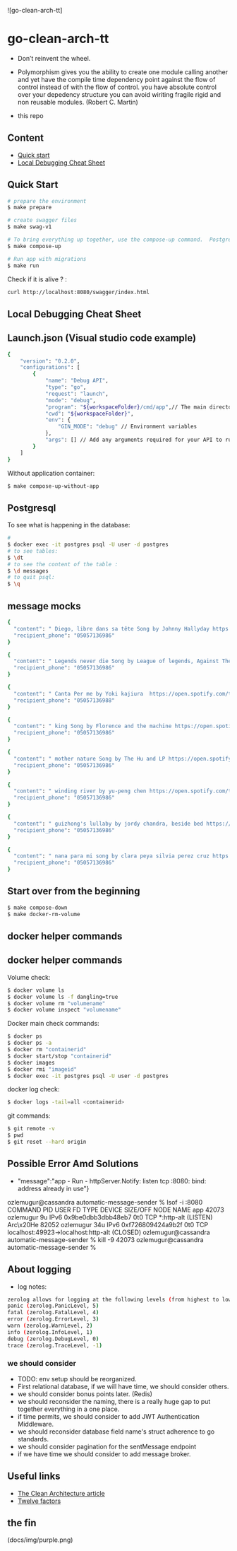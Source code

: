 ![go-clean-arch-tt]

# go-clean-arch-tt

- Don’t reinvent the wheel.

- Polymorphism gives you the ability to create one module calling another and yet have the compile time dependency point against the flow of control instead of with the flow of control.
you have absolute control over your depedency structure you can avoid wiriting fragile rigid and non reusable modules.  (Robert C. Martin)

- this repo


## Content
- [Quick start](#quick-start)
- [Local Debugging Cheat Sheet](#local-debugging-cheat-sheet)


## Quick Start

```sh
# prepare the environment
$ make prepare

# create swagger files
$ make swag-v1

# To bring everything up together, use the compose-up command.  Postgres, App
$ make compose-up

# Run app with migrations
$ make run

```

 Check if it is alive ? : 
 ```sh
 curl http://localhost:8080/swagger/index.html
```


## Local Debugging Cheat Sheet

## Launch.json (Visual studio code example)

```sh
{
    "version": "0.2.0",
    "configurations": [
        {
            "name": "Debug API",
            "type": "go",
            "request": "launch",
            "mode": "debug",
            "program": "${workspaceFolder}/cmd/app",// The main directory of the application
            "cwd": "${workspaceFolder}",
            "env": {
                "GIN_MODE": "debug" // Environment variables
            },
            "args": [] // Add any arguments required for your API to run here
        }
    ]
}
```

Without application container:

```sh
$ make compose-up-without-app
```


## Postgresql

To see what is happening in the database:

```sh
# 
$ docker exec -it postgres psql -U user -d postgres
# to see tables: 
$ \dt
# to see the content of the table :
$ \d messages
# to quit psql: 
$ \q 
```



## message mocks

```sh
{
  "content": " Diego, libre dans sa tête Song by Johnny Hallyday https://open.spotify.com/track/0qJW9XIdyvr4yQrlUFP8xq?si=34cbcd7be5b34ea7",
  "recipient_phone": "05057136986"
}

{
  "content": " Legends never die Song by League of legends, Against The Current https://open.spotify.com/track/0TI3HDmlvuD0rCwHe5m2wD?si=c8ff85eca986442c",
  "recipient_phone": "05057136986"
}

{
  "content": " Canta Per me by Yoki kajiura  https://open.spotify.com/track/0TI3HDmlvuD0rCwHe5m2wD?si=c8ff85eca986442c",
  "recipient_phone": "05057136988"
}

{
  "content": " king Song by Florence and the machine https://open.spotify.com/track/1VSngtLdJhrlfHkLxTyOXK?si=d9292df2504e4da0",
  "recipient_phone": "05057136986"
}

{
  "content": " mother nature Song by The Hu and LP https://open.spotify.com/track/35SoEGEXsaNnfi8PsT8xEC?si=4347af98187349fa",
  "recipient_phone": "05057136986"
}

{
  "content": " winding river by yu-peng chen https://open.spotify.com/track/04WnFdVesT0VLu1Fc57VoI?si=c12404e1bbb34564",
  "recipient_phone": "05057136986"
}

{
  "content": " guizhong's lullaby by jordy chandra, beside bed https://open.spotify.com/track/0n2sLg3mtyxqGZMtGf0Uow?si=0617f0ebd3b148b2",
  "recipient_phone": "05057136986"
}

{
  "content": " nana para mi song by clara peya silvia perez cruz https://open.spotify.com/track/5IY5cuo1nQbcJvzE8h2YvF?si=8049c9c2cc0b4d4c",
  "recipient_phone": "05057136986"
}
```




## Start over from the beginning

```sh
$ make compose-down
$ make docker-rm-volume

```


## docker helper commands

## docker helper commands

Volume check:
```sh
$ docker volume ls  
$ docker volume ls -f dangling=true
$ docker volume rm "volumename"
$ docker volume inspect "volumename"
```

Docker main check commands:
```sh
$ docker ps
$ docker ps -a 
$ docker rm "containerid"
$ docker start/stop "containerid"
$ docker images
$ docker rmi "imageid"
$ docker exec -it postgres psql -U user -d postgres
```

docker log check:
```sh
$ docker logs -tail=all <containerid>
```


git commands:
```sh
$ git remote -v
$ pwd
$ git reset --hard origin
```


## Possible Error Amd Solutions

- "message":"app - Run - httpServer.Notify: listen tcp :8080: bind: address already in use"}

ozlemugur@cassandra automatic-message-sender % lsof -i :8080
COMMAND     PID      USER   FD   TYPE             DEVICE SIZE/OFF NODE NAME
app       42073 ozlemugur    9u  IPv6 0x9be0dbb3dbb48eb7      0t0  TCP *:http-alt (LISTEN)
Arc\x20He 82052 ozlemugur   34u  IPv6  0xf726809424a9b2f      0t0  TCP localhost:49923->localhost:http-alt (CLOSED)
ozlemugur@cassandra automatic-message-sender % kill -9 42073
ozlemugur@cassandra automatic-message-sender % 



## About logging

- log notes:
```sh
zerolog allows for logging at the following levels (from highest to lowest):
panic (zerolog.PanicLevel, 5)
fatal (zerolog.FatalLevel, 4)
error (zerolog.ErrorLevel, 3)
warn (zerolog.WarnLevel, 2)
info (zerolog.InfoLevel, 1)
debug (zerolog.DebugLevel, 0)
trace (zerolog.TraceLevel, -1)
```

### we should consider 

- TODO: env setup should be reorganized.
- First relational database, if we will have time, we should consider others.
- we should consider bonus points later. (Redis)
- we should reconsider the naming, there is a really huge gap to put together everything in a one place.
- if time permits, we should consider to add JWT Authentication Middleware.
- we should reconsider database field name's struct adherence to go standards.
- we should consider pagination for the sentMessage endpoint
- if we have time we should consider to add message broker.

## Useful links
- [The Clean Architecture article](https://blog.cleancoder.com/uncle-bob/2012/08/13/the-clean-architecture.html)
- [Twelve factors](https://12factor.net/ru/)

## the fin
  (docs/img/purple.png)
